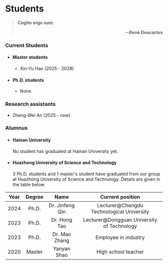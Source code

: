 # **Students**

> **Cogito ergo sum.**  <p align='right'>**--René Descartes**</p>

### **Current Students**

- #### **Master students**

    - Xin-Yu Hao (2025 - 2028)

- #### **Ph.D. students**

    - None

### **Research assistants**

- Zheng-Wei An (2025 - now)

### **Alumnus**

- #### Hainan University

    No student has graduated at Hainan University yet. 

- #### Huazhong University of Science and Technology

    3 Ph.D. students and 1 master's student have graduated from our group at Huazhong University of Science and Technology. Details are given in the table below. 

| Year | Degree | Name | Current position |
| :---:|     :---:    | :---:| :---: |
| 2024 | Ph.D. | Dr. Jinfeng Qin | Lecturer@Chengdu Technological University |
| 2023 | Ph.D. | Dr. Hong Tao | Lecturer@Dongguan University of Technology |
| 2023 | Ph.D. | Dr. Mao Zhang | Employee in industry  |
| 2020 | Master | Yanyan Shao | High school teacher |
